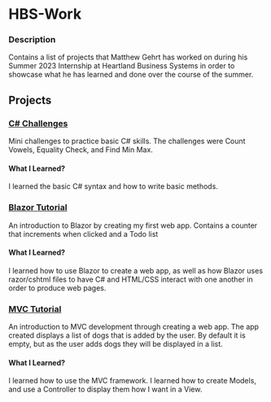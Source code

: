 # HBS-Work

### Description

Contains a list of projects that Matthew Gehrt has worked on during his Summer 2023 Internship at Heartland Business Systems in order to showcase what he has learned and done over the course of the summer.

## Projects

### [C# Challenges](https://github.com/mgehrt1/HBS-Work/tree/main/C%23%20Challenges)

Mini challenges to practice basic C# skills. The challenges were Count Vowels, Equality Check, and Find Min Max.

#### What I Learned?

I learned the basic C# syntax and how to write basic methods.

### [Blazor Tutorial](https://github.com/mgehrt1/HBS-Work/tree/main/BlazorApp)

An introduction to Blazor by creating my first web app. Contains a counter that increments when clicked and a Todo list

#### What I Learned?

I learned how to use Blazor to create a web app, as well as how Blazor uses razor/cshtml files to have C# and HTML/CSS interact with one another in order to produce web pages.

### [MVC Tutorial](https://github.com/mgehrt1/HBS-Work/tree/main/FirstMVC)

An introduction to MVC development through creating a web app. The app created displays a list of dogs that is added by the user. By default it is empty, but as the user adds dogs they will be displayed in a list.

#### What I Learned?

I learned how to use the MVC framework. I learned how to create Models, and use a Controller to display them how I want in a View.
